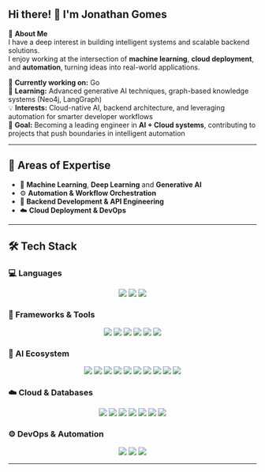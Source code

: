 ## Hi there! 👋 I'm Jonathan Gomes

🚀 **About Me**  
I have a deep interest in building intelligent systems and scalable backend solutions.  
I enjoy working at the intersection of **machine learning**, **cloud deployment**, and **automation**, turning ideas into real-world applications.  

🔭 **Currently working on:** Go  
🌱 **Learning:** Advanced generative AI techniques, graph-based knowledge systems (Neo4j, LangGraph)  
💡 **Interests:** Cloud-native AI, backend architecture, and leveraging automation for smarter developer workflows  
🎯 **Goal:** Becoming a leading engineer in **AI + Cloud systems**, contributing to projects that push boundaries in intelligent automation  

---

## 💼 Areas of Expertise

- 🤖 **Machine Learning**, **Deep Learning** and **Generative AI**  
- ⚙️ **Automation & Workflow Orchestration**  
- 🔧 **Backend Development & API Engineering**  
- ☁️ **Cloud Deployment & DevOps**  

---

## 🛠️ Tech Stack

### 💻 Languages
<p align="center">
  <img src="https://img.shields.io/badge/Python-3776AB.svg?style=for-the-badge&logo=python&logoColor=white" />
  <img src="https://img.shields.io/badge/Go-00ADD8?style=for-the-badge&logo=go&logoColor=white" />
  <img src="https://img.shields.io/badge/Java-ED8B00.svg?style=for-the-badge&logo=openjdk&logoColor=white" />
</p>

### 🧱 Frameworks & Tools
<p align="center">
  <img src="https://img.shields.io/badge/FastAPI-005571?style=for-the-badge&logo=fastapi&logoColor=white" />
  <img src="https://img.shields.io/badge/Flask-000000?style=for-the-badge&logo=flask&logoColor=white" />
  <img src="https://img.shields.io/badge/Next.js-000000?style=for-the-badge&logo=nextdotjs&logoColor=white" />
  <img src="https://img.shields.io/badge/Django-092E20?style=for-the-badge&logo=django&logoColor=white" />
  <img src="https://img.shields.io/badge/Streamlit-FF4B4B?style=for-the-badge&logo=streamlit&logoColor=white" />
  <img src="https://img.shields.io/badge/pytest-%23ffffff.svg?style=for-the-badge&logo=pytest&logoColor=2f9fe3" />
</p>

### 🤖 AI Ecosystem
<p align="center">
  <img src="https://img.shields.io/badge/TensorFlow-FF6F00?style=for-the-badge&logo=tensorflow&logoColor=white" />
  <img src="https://img.shields.io/badge/PyTorch-%23EE4C2C.svg?style=for-the-badge&logo=PyTorch&logoColor=white" />
  <img src="https://img.shields.io/badge/Scikit--Learn-F7931E?style=for-the-badge&logo=scikit-learn&logoColor=white" />
  <img src="https://img.shields.io/badge/LangChain-1C3C3C?style=for-the-badge&logo=langchain&logoColor=white" />
  <img src="https://img.shields.io/badge/LangGraph-1C3C3C?style=for-the-badge&logo=langchain&logoColor=white" />
  <img src="https://img.shields.io/badge/MLflow-2C2D72?style=for-the-badge&logo=mlflow&logoColor=white" />
  <img src="https://img.shields.io/badge/Pandas-150458?style=for-the-badge&logo=pandas&logoColor=white" />
  <img src="https://img.shields.io/badge/NumPy-013243.svg?style=for-the-badge&logo=numpy&logoColor=white" />
  <img src="https://img.shields.io/badge/Pydantic-E92063?style=for-the-badge&logo=pydantic&logoColor=white" />
  <img src="https://img.shields.io/badge/opencv-%23white.svg?style=for-the-badge&logo=opencv&logoColor=white" />
</p>

### ☁️ Cloud & Databases
<p align="center">
  <img src="https://img.shields.io/badge/AWS-232F3E?style=for-the-badge&logo=amazonaws&logoColor=white" />
  <img src="https://img.shields.io/badge/Vercel-000000?style=for-the-badge&logo=vercel&logoColor=white" />
  <img src="https://img.shields.io/badge/Supabase-3FCF8E?style=for-the-badge&logo=supabase&logoColor=white" />
  <img src="https://img.shields.io/badge/PostgreSQL-336791?style=for-the-badge&logo=postgresql&logoColor=white" />
  <img src="https://img.shields.io/badge/MySQL-4479A1?style=for-the-badge&logo=mysql&logoColor=white" />
  <img src="https://img.shields.io/badge/MongoDB-47A248?style=for-the-badge&logo=mongodb&logoColor=white" />
  <img src="https://img.shields.io/badge/Neo4j-4581C3?style=for-the-badge&logo=neo4j&logoColor=white" />
</p>

### ⚙️ DevOps & Automation
<p align="center">
  <img src="https://img.shields.io/badge/Docker-2496ED?style=for-the-badge&logo=docker&logoColor=white" />
  <img src="https://img.shields.io/badge/n8n-EA4B71?style=for-the-badge&logo=n8n&logoColor=white" />
  <img src="https://img.shields.io/badge/VSCode-007ACC?style=for-the-badge&logo=visualstudiocode&logoColor=white" />
</p>

---
